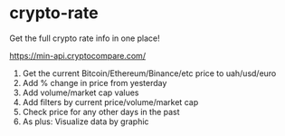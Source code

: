 # crypto-rate

Get the full crypto rate info in one place!

https://min-api.cryptocompare.com/

1. Get the current Bitcoin/Ethereum/Binance/etc price to uah/usd/euro
2. Add % change in price from yesterday
3. Add volume/market cap values
4. Add filters by current price/volume/market cap
5. Check price for any other days in the past
6. As plus: Visualize data by graphic
